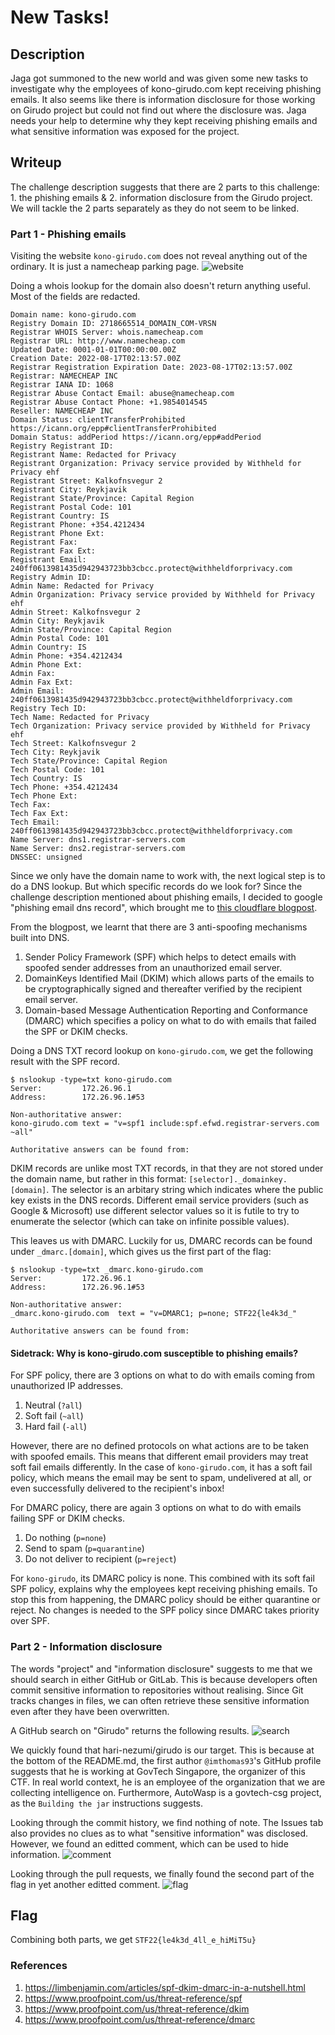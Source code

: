 # New Tasks! 
## Description
Jaga got summoned to the new world and was given some new tasks to investigate why the employees of kono-girudo.com kept receiving phishing emails. It also seems like there is information disclosure for those working on Girudo project but could not find out where the disclosure was. Jaga needs your help to determine why they kept receiving phishing emails and what sensitive information was exposed for the project.

## Writeup
The challenge description suggests that there are 2 parts to this challenge: 1. the phishing emails & 2. information disclosure from the Girudo project. We will tackle the 2 parts separately as they do not seem to be linked.

### Part 1 - Phishing emails
Visiting the website `kono-girudo.com` does not reveal anything out of the ordinary. It is just a namecheap parking page.
![website](website.png)

Doing a whois lookup for the domain also doesn't return anything useful. Most of the fields are redacted.
```
Domain name: kono-girudo.com
Registry Domain ID: 2718665514_DOMAIN_COM-VRSN
Registrar WHOIS Server: whois.namecheap.com
Registrar URL: http://www.namecheap.com
Updated Date: 0001-01-01T00:00:00.00Z
Creation Date: 2022-08-17T02:13:57.00Z
Registrar Registration Expiration Date: 2023-08-17T02:13:57.00Z
Registrar: NAMECHEAP INC
Registrar IANA ID: 1068
Registrar Abuse Contact Email: abuse@namecheap.com
Registrar Abuse Contact Phone: +1.9854014545
Reseller: NAMECHEAP INC
Domain Status: clientTransferProhibited https://icann.org/epp#clientTransferProhibited
Domain Status: addPeriod https://icann.org/epp#addPeriod
Registry Registrant ID:
Registrant Name: Redacted for Privacy
Registrant Organization: Privacy service provided by Withheld for Privacy ehf
Registrant Street: Kalkofnsvegur 2
Registrant City: Reykjavik
Registrant State/Province: Capital Region
Registrant Postal Code: 101
Registrant Country: IS
Registrant Phone: +354.4212434
Registrant Phone Ext:
Registrant Fax:
Registrant Fax Ext:
Registrant Email: 240ff0613981435d942943723bb3cbcc.protect@withheldforprivacy.com
Registry Admin ID:
Admin Name: Redacted for Privacy
Admin Organization: Privacy service provided by Withheld for Privacy ehf
Admin Street: Kalkofnsvegur 2
Admin City: Reykjavik
Admin State/Province: Capital Region
Admin Postal Code: 101
Admin Country: IS
Admin Phone: +354.4212434
Admin Phone Ext:
Admin Fax:
Admin Fax Ext:
Admin Email: 240ff0613981435d942943723bb3cbcc.protect@withheldforprivacy.com
Registry Tech ID:
Tech Name: Redacted for Privacy
Tech Organization: Privacy service provided by Withheld for Privacy ehf
Tech Street: Kalkofnsvegur 2
Tech City: Reykjavik
Tech State/Province: Capital Region
Tech Postal Code: 101
Tech Country: IS
Tech Phone: +354.4212434
Tech Phone Ext:
Tech Fax:
Tech Fax Ext:
Tech Email: 240ff0613981435d942943723bb3cbcc.protect@withheldforprivacy.com
Name Server: dns1.registrar-servers.com
Name Server: dns2.registrar-servers.com
DNSSEC: unsigned
```

Since we only have the domain name to work with, the next logical step is to do a DNS lookup. But which specific records do we look for? Since the challenge description mentioned about phishing emails, I decided to google "phishing email dns record", which brought me to [this cloudflare blogpost](https://blog.cloudflare.com/tackling-email-spoofing/).

From the blogpost, we learnt that there are 3 anti-spoofing mechanisms built into DNS.
1. Sender Policy Framework (SPF) which helps to detect emails with spoofed sender addresses from an unauthorized email server.
2. DomainKeys Identified Mail (DKIM) which allows parts of the emails to be cryptographically signed and thereafter verified by the recipient email server.
3. Domain-based Message Authentication Reporting and Conformance (DMARC) which specifies a policy on what to do with emails that failed the SPF or DKIM checks. 

Doing a DNS TXT record lookup on `kono-girudo.com`, we get the following result with the SPF record.
```
$ nslookup -type=txt kono-girudo.com
Server:         172.26.96.1
Address:        172.26.96.1#53

Non-authoritative answer:
kono-girudo.com text = "v=spf1 include:spf.efwd.registrar-servers.com ~all"

Authoritative answers can be found from:
```

DKIM records are unlike most TXT records, in that they are not stored under the domain name, but rather in this format: `[selector]._domainkey.[domain]`. The selector is an arbitary string which indicates where the public key exists in the DNS records. Different email service providers (such as Google & Microsoft) use different selector values so it is futile to try to enumerate the selector (which can take on infinite possible values).

This leaves us with DMARC. Luckily for us, DMARC records can be found under `_dmarc.[domain]`, which gives us the first part of the flag:
```
$ nslookup -type=txt _dmarc.kono-girudo.com
Server:         172.26.96.1
Address:        172.26.96.1#53

Non-authoritative answer:
_dmarc.kono-girudo.com  text = "v=DMARC1; p=none; STF22{le4k3d_"

Authoritative answers can be found from:
```

#### Sidetrack: Why is kono-girudo.com susceptible to phishing emails?
For SPF policy, there are 3 options on what to do with emails coming from unauthorized IP addresses.

1. Neutral (`?all`)
2. Soft fail (`~all`)
3. Hard fail (`-all`)

However, there are no defined protocols on what actions are to be taken with spoofed emails. This means that different email providers may treat soft fail emails differently. In the case of `kono-girudo.com`, it has a soft fail policy, which means the email may be sent to spam, undelivered at all, or even successfully delivered to the recipient's inbox!

For DMARC policy, there are again 3 options on what to do with emails failing SPF or DKIM checks.

1. Do nothing (`p=none`)
2. Send to spam (`p=quarantine`)
3. Do not deliver to recipient (`p=reject`)

For `kono-girudo`, its DMARC policy is none. This combined with its soft fail SPF policy, explains why the employees kept receiving phishing emails. To stop this from happening, the DMARC policy should be either quarantine or reject. No changes is needed to the SPF policy since DMARC takes priority over SPF.


### Part 2 - Information disclosure
The words "project" and "information disclosure" suggests to me that we should search in either GitHub or GitLab. This is because developers often commit sensitive information to repositories without realising. Since Git tracks changes in files, we can often retrieve these sensitive information even after they have been overwritten.

A GitHub search on "Girudo" returns the following results.
![search](search.png)

We quickly found that hari-nezumi/girudo is our target. This is because at the bottom of the README.md, the first author `@imthomas93`'s GitHub profile suggests that he is working at GovTech Singapore, the organizer of this CTF. In real world context, he is an employee of the organization that we are collecting intelligence on. Furthermore, AutoWasp is a govtech-csg project, as the `Building the jar` instructions suggests.

Looking through the commit history, we find nothing of note. The Issues tab also provides no clues as to what "sensitive information" was disclosed. However, we found an editted comment, which can be used to hide information.
![comment](edittedcomment.png)

Looking through the pull requests, we finally found the second part of the flag in yet another editted comment.
![flag](flag.png)

## Flag
Combining both parts, we get
`STF22{le4k3d_4ll_e_hiMiT5u}`

### References
1. https://limbenjamin.com/articles/spf-dkim-dmarc-in-a-nutshell.html
2. https://www.proofpoint.com/us/threat-reference/spf
3. https://www.proofpoint.com/us/threat-reference/dkim
4. https://www.proofpoint.com/us/threat-reference/dmarc
